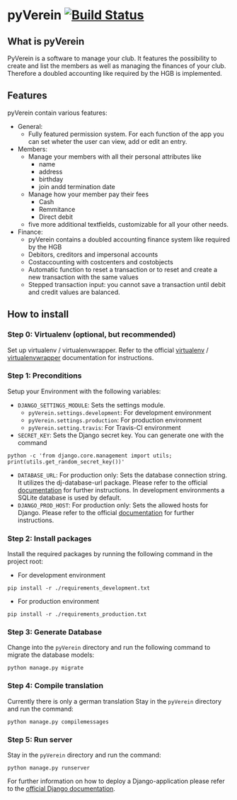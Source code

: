 # pyVerein [![Build Status](https://travis-ci.org/HamburgerJungeJr/pyVerein.svg?branch=master)](https://travis-ci.org/HamburgerJungeJr/pyVerein)

## What is pyVerein
PyVerein is a software to manage your club. It features the possibility to create and list the members as well as managing the finances of your club. Therefore a doubled accounting like required by the HGB is implemented.

## Features
pyVerein contain various features:
* General:
  * Fully featured permission system. For each function of the app you can set wheter the user can view, add or edit an entry. 
* Members:
  * Manage your members with all their personal attributes like 
    * name
    * address
    * birthday
    * join andd termination date
  * Manage how your member pay their fees
    * Cash
    * Remmitance
    * Direct debit
  * five more additional textfields, customizable for all your other needs.
* Finance:
  * pyVerein contains a doubled accounting finance system like required by the HGB
  * Debitors, creditors and impersonal accounts
  * Costaccounting with costcenters and costobjects
  * Automatic function to reset a transaction or to reset and create a new transaction with the same values
  * Stepped transaction input: you cannot save a transaction until debit and credit values are balanced. 

## How to install
### Step 0: Virtualenv (optional, but recommended)
Set up virtualenv / virtualenvwrapper. Refer to the official [virtualenv](https://virtualenv.pypa.io/en/stable/) / [virtualenvwrapper](https://virtualenvwrapper.readthedocs.io/en/latest/) documentation for instructions.

### Step 1: Preconditions
Setup your Environment with the following variables:
* `DJANGO_SETTINGS_MODULE`: Sets the settings module. 
  * `pyVerein.settings.development`: For development environment
  * `pyVerein.settings.production`: For production environment
  * `pyVerein.setting.travis`: For Travis-CI environment
* `SECRET_KEY`: Sets the Django secret key. You can generate one with the command 
```
python -c 'from django.core.management import utils; print(utils.get_random_secret_key())'
```
* `DATABASE_URL`: For production only: Sets the database connection string. It utilizes the dj-database-url package. Please refer to the official [documentation](https://github.com/kennethreitz/dj-database-url) for further instructions. In development environments a SQLite database is used by default.
* `DJANGO_PROD_HOST`: For production only: Sets the allowed hosts for Django. Please refer to the official [documentation](https://docs.djangoproject.com/en/2.1/ref/settings/#allowed-hosts) for further instructions.

### Step 2: Install packages
Install the required packages by running the following command in the project root:
* For development environment
```
pip install -r ./requirements_development.txt
```
* For production environment
```
pip install -r ./requirements_production.txt
```

### Step 3: Generate Database
Change into the `pyVerein` directory and run the following command to migrate the database models:
```
python manage.py migrate
```

### Step 4: Compile translation
Currently there is only a german translation
Stay in the `pyVerein` directory and run the command:
```
python manage.py compilemessages
```

### Step 5: Run server
Stay in the `pyVerein` directory and run the command:
```
python manage.py runserver
```

For further information on how to deploy a Django-application please refer to the [official Django documentation](https://docs.djangoproject.com/en/2.1/).